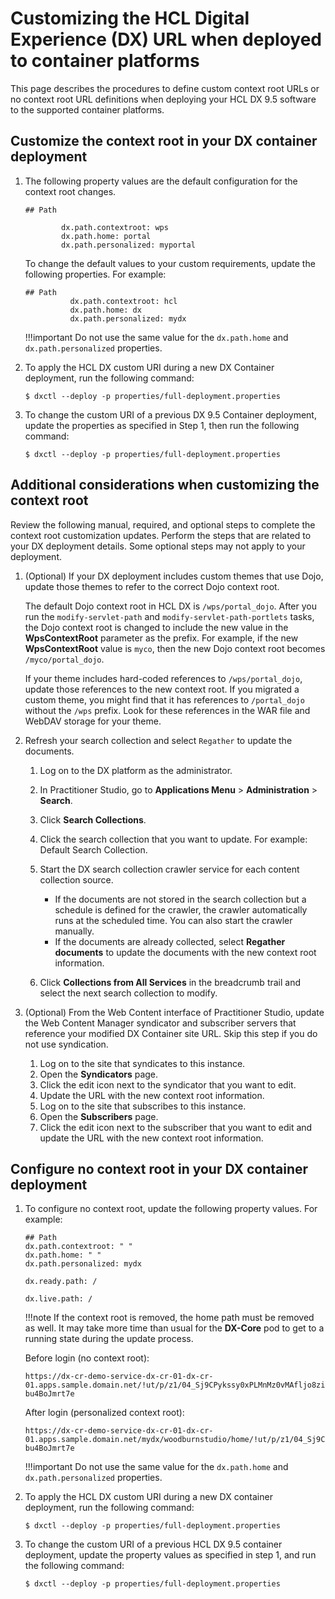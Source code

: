 # Customizing the HCL Digital Experience (DX) URL when deployed to container platforms

This page describes the procedures to define custom context root URLs or no context root URL definitions when deploying your HCL DX 9.5 software to the supported container platforms.

## Customize the context root in your DX container deployment

1. The following property values are the default configuration for the context root changes.

    ```
    ## Path

            dx.path.contextroot: wps
            dx.path.home: portal
            dx.path.personalized: myportal
    ```

    To change the default values to your custom requirements, update the following properties. For example:

    ```
    ## Path
              dx.path.contextroot: hcl
              dx.path.home: dx
              dx.path.personalized: mydx
    ```

    !!!important
        Do not use the same value for the `dx.path.home` and `dx.path.personalized` properties.

2. To apply the HCL DX custom URI during a new DX Container deployment, run the following command:

    ```
    $ dxctl --deploy -p properties/full-deployment.properties
    ```

3. To change the custom URI of a previous DX 9.5 Container deployment, update the properties as specified in Step 1, then run the following command:

    ```
    $ dxctl --deploy -p properties/full-deployment.properties
    ```

## Additional considerations when customizing the context root

Review the following manual, required, and optional steps to complete the context root customization updates. Perform the steps that are related to your DX deployment details. Some optional steps may not apply to your deployment.

1. (Optional) If your DX deployment includes custom themes that use Dojo, update those themes to refer to the correct Dojo context root.

    The default Dojo context root in HCL DX is `/wps/portal_dojo`. After you run the `modify-servlet-path` and `modify-servlet-path-portlets` tasks, the Dojo context root is changed to include the new value in the **WpsContextRoot** parameter as the prefix. For example, if the new **WpsContextRoot** value is `myco`, then the new Dojo context root becomes `/myco/portal_dojo`.

    If your theme includes hard-coded references to `/wps/portal_dojo`, update those references to the new context root. If you migrated a custom theme, you might find that it has references to `/portal_dojo` without the `/wps` prefix. Look for these references in the WAR file and WebDAV storage for your theme.

2. Refresh your search collection and select `Regather` to update the documents.

    1. Log on to the DX platform as the administrator.

    2. In Practitioner Studio, go to **Applications Menu** > **Administration** > **Search**.

    3. Click **Search Collections**.

    4. Click the search collection that you want to update. For example: Default Search Collection.

    5. Start the DX search collection crawler service for each content collection source.

        - If the documents are not stored in the search collection but a schedule is defined for the crawler, the crawler automatically runs at the scheduled time. You can also start the crawler manually.
        - If the documents are already collected, select **Regather documents** to update the documents with the new context root information.

    6. Click **Collections from All Services** in the breadcrumb trail and select the next search collection to modify.

3. (Optional) From the Web Content interface of Practitioner Studio, update the Web Content Manager syndicator and subscriber servers that reference your modified DX Container site URL. Skip this step if you do not use syndication.

    1. Log on to the site that syndicates to this instance.
    2. Open the **Syndicators** page.
    3. Click the edit icon next to the syndicator that you want to edit.
    4. Update the URL with the new context root information.
    5. Log on to the site that subscribes to this instance.
    6. Open the **Subscribers** page.
    7. Click the edit icon next to the subscriber that you want to edit and update the URL with the new context root information.

## Configure no context root in your DX container deployment

1. To configure no context root, update the following property values. For example:

    ```
    ## Path
    dx.path.contextroot: " "
    dx.path.home: " "
    dx.path.personalized: mydx

    dx.ready.path: /

    dx.live.path: /
    ```

    !!!note
        If the context root is removed, the home path must be removed as well. It may take more time than usual for the **DX-Core** pod to get to a running state during the update process.

    Before login (no context root):

    ```
    https://dx-cr-demo-service-dx-cr-01-dx-cr-01.apps.sample.domain.net/!ut/p/z1/04_Sj9CPykssy0xPLMnMz0vMAfljo8ziDVCAo4FTkJGTsYGBu7OJfjhYgbmHi7u7oYFhgL-bu4BoJmrt7e
    ```

    After login (personalized context root):

    ```
    https://dx-cr-demo-service-dx-cr-01-dx-cr-01.apps.sample.domain.net/mydx/woodburnstudio/home/!ut/p/z1/04_Sj9CPykssy0xPLMnMz0vMAfljo8ziDVCAo4FTkJGTsYGBu7OJfjhYgbmHi7u7oYFhgL-bu4BoJmrt7e
    ```

    !!!important
        Do not use the same value for the `dx.path.home` and `dx.path.personalized` properties.

2. To apply the HCL DX custom URI during a new DX container deployment, run the following command:

    ```
    $ dxctl --deploy -p properties/full-deployment.properties
    ```

3. To change the custom URI of a previous HCL DX 9.5 container deployment, update the property values as specified in step 1, and run the following command:

     ```
    $ dxctl --deploy -p properties/full-deployment.properties
    ```
